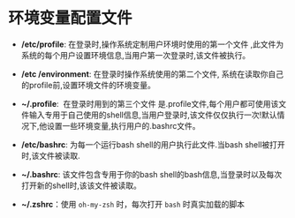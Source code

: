 # 环境变量配置文件

- **/etc/profile**: 在登录时,操作系统定制用户环境时使用的第一个文件 ,此文件为系统的每个用户设置环境信息,当用户第一次登录时,该文件被执行。

- **/etc /environment**: 在登录时操作系统使用的第二个文件, 系统在读取你自己的profile前,设置环境文件的环境变量。

- **~/.profile**:  在登录时用到的第三个文件 是.profile文件,每个用户都可使用该文件输入专用于自己使用的shell信息,当用户登录时,该文件仅仅执行一次!默认情况下,他设置一些环境变量,执行用户的.bashrc文件。

- **/etc/bashrc**: 为每一个运行bash shell的用户执行此文件.当bash shell被打开时,该文件被读取.

- **~/.bashrc**: 该文件包含专用于你的bash shell的bash信息,当登录时以及每次打开新的shell时,该该文件被读取。

- **~/.zshrc**：使用 `oh-my-zsh` 时，每次打开 `bash` 时真实加载的脚本